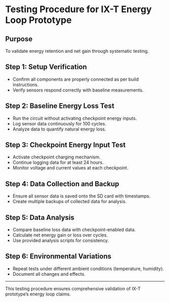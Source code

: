 # Testing Procedure for IX-T Energy Loop Prototype

## Purpose
To validate energy retention and net gain through systematic testing.

## Step 1: Setup Verification
- Confirm all components are properly connected as per build instructions.
- Verify sensors respond correctly with baseline measurements.

## Step 2: Baseline Energy Loss Test
- Run the circuit without activating checkpoint energy inputs.
- Log sensor data continuously for 100 cycles.
- Analyze data to quantify natural energy loss.

## Step 3: Checkpoint Energy Input Test
- Activate checkpoint charging mechanism.
- Continue logging data for at least 24 hours.
- Monitor voltage and current values at each checkpoint.

## Step 4: Data Collection and Backup
- Ensure all sensor data is saved onto the SD card with timestamps.
- Create multiple backups of collected data for analysis.

## Step 5: Data Analysis
- Compare baseline loss data with checkpoint-enabled data.
- Calculate net energy gain or loss over cycles.
- Use provided analysis scripts for consistency.

## Step 6: Environmental Variations
- Repeat tests under different ambient conditions (temperature, humidity).
- Document all changes and effects.

---

This testing procedure ensures comprehensive validation of IX-T prototype’s energy loop claims.
